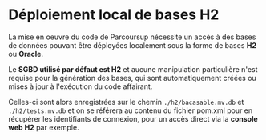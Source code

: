 # Déploiement local de bases H2

La mise en oeuvre du code de Parcoursup nécessite un accès à des bases de données pouvant être déployées localement
sous la forme de bases **H2** ou **Oracle**.

Le **SGBD utilisé par défaut est H2** et aucune manipulation particulière n'est requise pour la génération
des bases, qui sont automatiquement créées ou mises à jour à l'exécution du code affairant.

Celles-ci sont alors enregistrées sur le chemin `./h2/bacasable.mv.db` et `./h2/tests.mv.db` et on se référera
au contenu du fichier pom.xml pour en récupérer les identifiants de connexion, pour un accès direct via la
**console web H2** par exemple.